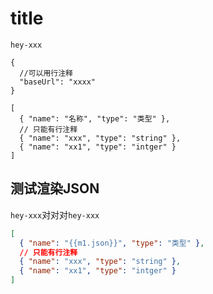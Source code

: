 # title

`hey-xxx`

```config
{
  //可以用行注释
  "baseUrl": "xxxx"
}
```

```json-table
[
  { "name": "名称", "type": "类型" },  
  // 只能有行注释
  { "name": "xxx", "type": "string" },  
  { "name": "xx1", "type": "intger" }  
]
```


## 测试渲染JSON

`hey-xxx`对对对`hey-xxx`

```json
[
  { "name": "{{m1.json}}", "type": "类型" },  
  // 只能有行注释
  { "name": "xxx", "type": "string" },  
  { "name": "xx1", "type": "intger" }  
]
```


